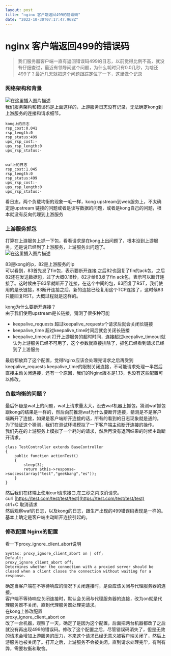 ```yaml
---
layout: post
title: "nginx 客户端返回499的错误码"
date: "2022-10-30T07:17:47.968Z"
---
```

nginx 客户端返回499的错误码
==================

> 我们服务器客户端一直有返回错误码499的日志，以前觉得比例不高，就没有仔细查过，最近有领导问这个问题，为什么耗时只有0.0几秒，为啥还499了？最近几天就把这个问题跟踪定位了一下，这里做个记录

### 网络架构和背景

![在这里插入图片描述](https://img-blog.csdnimg.cn/59d1a2b9a7aa4296bf7d894b1023667d.png#pic_center)  
我们服务架构和错误码是上面这样的，上游服务日志没有记录，无法确定kong到上游服务的连接和请求细节。

    kong上的日志
    rsp_cost:0.041
    rsp_length:0
    rsp_status:499
    ups_rsp_cost:-
    ups_rsp_length:0
    ups_rsp_status:-
    

    waf上的日志
    rsp_cost:1.045
    rsp_length:0
    rsp_status:499
    ups_rsp_cost:-
    ups_rsp_length:0
    ups_rsp_status:-
    

看日志，两个负载均衡的现象一毛一样，kong upstream到web服务上，不太确定是upstream 链接的问题或者是读写数据的问题，或者是kong自己的问题，根本就没有反向代理到上游服务

### 上游服务抓包

打算在上游服务上抓一下包，看看请求是在kong上出问题了，根本没到上游服务，还是说已经到了上游服务，上游服务出问题了。  
![在这里插入图片描述](https://img-blog.csdnimg.cn/ed3167c04bb64dfa84ae2218d9134310.png#pic_center)

83是kong的ip，82是上游服务的ip  
可以看到，83首先发了fin包，表示要断开连接,之后82也回复了fin的ack包，之后82还在发送数据包，过了大概0.18秒，82才给83发了fin ack包，表示可以断开连接了。这时候由于83早就断开了连接，在这个中间的包，83回复了RST，我们使用的是长链接，83断开连接之后，新的连接已经复用这个TCP连接了，这时候83只能回复RST。大概过程就是这样的。

kong为什么要断开连接？  
由于我们使用upstream是长链接，猜测了很多种可能

*   keepalive\_requests 超过keepalive\_requests个请求后就会关闭长链接
*   keepalive\_time 超过keepalive\_time时间后就会关闭长链接
*   keepalive\_timeout 打开上游服务的超时时间，连接超过keepalive\_timeout就认为上游服务已经不可用了，这个参数就直接排除了，抓包已经看到请求已经到了上游服务

最后都放弃了这个配置，觉得Nginx应该会处理完请求之后再受到keepalive\_requests keepalive\_time的限制关闭连接，不可能请求处理一半然后直接主动关闭连接，还有一个原因，我们的Nginx版本是1.13，也没有这些配置可以修改。

### 负载均衡的问题？

最后怀疑是waf上的问题，waf上请求量太大，没去waf机器上抓包，猜测waf抓包跟kong的结果是一样的，然后向前推测waf为什么要断开连接，猜测是不是客户端断开了连接，如果是客户端断开连接的话，所有的看到的日志现象就是通的。  
为了验证这个猜测，我们在测试环境模拟了一下客户端主动断开连接的操作。  
我们先在的上游服务上模拟了一个耗时的请求，然后再没有返回结果的时候主动断开请求。

    class TestController extends BaseController
    {
        public function actionTest()
        {
            sleep(3);
            return $this->response->success(array("test","geekbang","es"));
        }
    }
    

然后我们在终端上使用curl请求接口,在三秒之内取消请求。  
curl [https://test.com/test/test/test](https://test.com/test/test/test)  
ctrl+C 取消请求  
然后观察waf的日志，以及kong的日志，跟生产出现的499错误码表现是一样的。  
基本上确定是客户端主动断开连接引起的。

### 修改配置 Nginx的配置

看一下proxy\_ignore\_client\_abort说明

    Syntax:	proxy_ignore_client_abort on | off;
    Default:	
    proxy_ignore_client_abort off;
    Determines whether the connection with a proxied server should be closed when a client closes the connection without waiting for a response.
    

确定当客户端在不等待响应的情况下关闭连接时，是否应该关闭与代理服务器的连接。  
客户端不等待响应关闭连接时，默认会关闭与代理服务器的连接，改为on就是代理服务器不关闭，直到代理服务器处理完请求。  
在kong上修改配置  
proxy\_ignore\_client\_abort on  
改了一台机器，观察了一天，确定了是因为这个配置，后面把两台机器都改了之后就没有再出现499的错误码。修改了这个配置之后，尽管错误码消失了，但是无效的请求会增加上游服务的压力，本来这个请求已经无意义被客户端关闭了，然后上游服务也被关闭了。打开之后，上游服务不会被关闭，直到请求处理完毕，有利有弊，需要权衡和取舍。